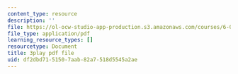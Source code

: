 ```yaml
---
content_type: resource
description: ''
file: https://ol-ocw-studio-app-production.s3.amazonaws.com/courses/6-01sc-introduction-to-electrical-engineering-and-computer-science-i-spring-2011/df2dbd7151507aab82a7518d5545a2ae_Y9r9dO7KQj4.pdf
file_type: application/pdf
learning_resource_types: []
resourcetype: Document
title: 3play pdf file
uid: df2dbd71-5150-7aab-82a7-518d5545a2ae
---
```

